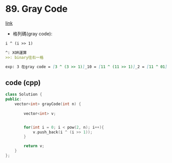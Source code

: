 # 89. Gray Code


[link](https://leetcode.com/problems/gray-code/description/)


* 格列碼(gray code):

```md
i ^ (i >> 1)

^: XOR運算
>>: binary往右一格

exp: 3 在gray code = [3 ^ (3 >> 1)]_10 = [11 ^ (11 >> 1)]_2 = [11 ^ 01]_2 = 10_2 = 2_10
```
## code (cpp)
```cpp
class Solution {
public:
    vector<int> grayCode(int n) {
        
        vector<int> v;


        for(int i = 0; i < pow(2, n); i++){
            v.push_back(i ^ (i >> 1));
        }

        return v;
    }
};
```

